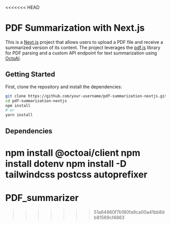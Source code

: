 <<<<<<< HEAD
# PDF Summarization with Next.js

This is a [Next.js](https://nextjs.org/) project that allows users to upload a PDF file and receive a summarized version of its content. The project leverages the [pdf.js](https://mozilla.github.io/pdf.js/) library for PDF parsing and a custom API endpoint for text summarization using [OctoAI](https://www.octoai.com/).

## Getting Started

First, clone the repository and install the dependencies:

```bash
git clone https://github.com/your-username/pdf-summarization-nextjs.git
cd pdf-summarization-nextjs
npm install
# or
yarn install


```

## Dependencies

npm install @octoai/client
npm install dotenv
npm install -D tailwindcss postcss autoprefixer
=======
# PDF_summarizer
>>>>>>> 51a64860f7b180fa9ca00a41bb8db81569cf4863
